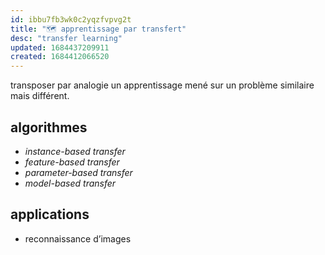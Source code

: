 ```yaml
---
id: ibbu7fb3wk0c2yqzfvpvg2t
title: "🗺 apprentissage par transfert"
desc: "transfer learning"
updated: 1684437209911
created: 1684412066520
---
```


transposer par analogie un apprentissage mené sur un problème similaire mais 
différent.

## algorithmes

- *instance-based transfer*
- *feature-based transfer*
- *parameter-based transfer*
- *model-based transfer*

## applications

- reconnaissance d’images